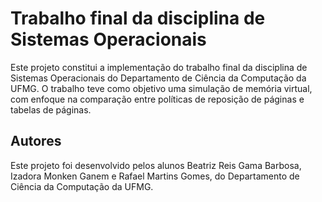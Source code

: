 # Trabalho final da disciplina de Sistemas Operacionais

Este projeto constitui a implementação do trabalho final da disciplina de Sistemas Operacionais do Departamento de Ciência da Computação da UFMG. O trabalho teve como objetivo uma simulação de memória virtual, com enfoque na comparação entre políticas de reposição de páginas e tabelas de páginas.


## Autores

Este projeto foi desenvolvido pelos alunos Beatriz Reis Gama Barbosa, Izadora Monken Ganem e Rafael Martins Gomes, do Departamento de Ciência da Computação da UFMG.
